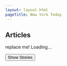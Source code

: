 ```yaml
---
layout: layout.html
pageTitle: New York Today
---
```


## Articles

<div class="stories">replace me! Loading...</div>

<button>Show Stories</button>

